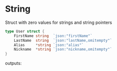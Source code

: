 # String
Struct with zero values for strings and string pointers
```go
type User struct {
	FirstName string  `json:"firstName"`
	LastName  string  `json:"lastName,omitempty"`
	Alias     *string `json:"alias"`
	Nickname  *string `json:"nickname,omitempty"`
}
```
outputs: